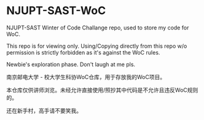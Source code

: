 # NJUPT-SAST-WoC
NJUPT-SAST Winter of Code Challange repo, used to store my code for WoC.

This repo is for viewing only. Using/Copying directly from this repo w/o permission is strictly forbidden as it's against the WoC rules.

Newbie's exploration phase. Don't laugh at me pls.

南京邮电大学 - 校大学生科协WoC仓库，用于存放我的WoC项目。

本仓库仅供讲师浏览。未经允许直接使用/照抄其中代码是不允许且违反WoC规则的。

还在新手村，高手请不要笑我。
